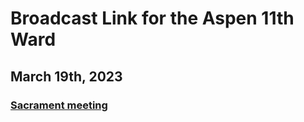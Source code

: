 # Broadcast Link for the Aspen 11th Ward

## March 19th, 2023
### [Sacrament meeting](https://www.youtube.com/watch?v=HrKJ91luphs)
